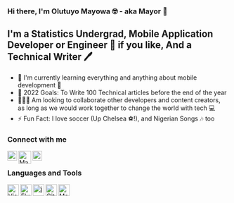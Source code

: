 ### Hi there, I'm **Olutuyo Mayowa** 🤓 - aka Mayor 👋

## I'm a Statistics Undergrad, Mobile Application Developer or Engineer 🧰 if you like, And a Technical Writer 🖊️
- 🌱 I'm currently learning everything and anything about mobile development 🤣
- 🥅 2022 Goals: To Write 100 Technical articles before the end of the year
- 🧑‍🤝‍🧑 Am looking to collaborate other developers and content creators, as long as we would work together to change the world with tech 💻
- ⚡ Fun Fact: I love soccer (Up Chelsea ⚽!), and Nigerian Songs 🎶 too 

### Connect with me 
[<img align = "left" alt = "mayourwa.hashnode.dev| Hashnode" width ="22px" src = " https://cdn.hashnode.com/res/hashnode/image/upload/v1647152709324/BgqHEiR8w.png">][website]

[<img align ="left" alt="MayowaOlutuyo|Twitter" width="29px" src = "https://www.freepnglogos.com/uploads/twitter-logo-png/twitter-bird-symbols-png-logo-0.png"/>][twitter]

[<img align = "left" alt="MayowaOlutuyo | LinkedIn" width="22px" src = "https://www.freepnglogos.com/uploads/linkedin-basic-round-social-logo-png-13.png"/>][linkedin]<br/>

### **Languages and Tools** 
[<img align ="left" alt ="Visual Studio Code" width="26px" src="https://code.visualstudio.com/assets/images/code-stable.png"/>][vscode]&nbsp;
&nbsp;[<img align="left" alt ="Flutter" width="26px" src="https://www.seekpng.com/png/full/945-9454419_nuff-said-show-me-the-code-flutter-bottom.png"/>][flutter]&nbsp;
&nbsp;[<img align="left" alt="java" width="26" src="https://brandslogos.com/wp-content/uploads/images/java-logo-1.png"/>][java]&nbsp;
&nbsp;[<img align ="left" alt ="Github" width="26px" src ="https://github.githubassets.com/images/modules/logos_page/GitHub-Mark.png"/>][github]&nbsp; 
[<img align="left" alt ="Markdown" width="26px" src="https://w7.pngwing.com/pngs/402/915/png-transparent-markdown-computer-icons-sublime-text-down-arrow-angle-text-rectangle.png"/>][markdown]&nbsp;

<br/>
<br/>

[website]: https://mayourwa.hashnode.dev/
[twitter]:  https://twitter.com/MayowaOlutuyo
[linkedin]: https://www.linkedin.com/in/olutuyo-mayowa-a044951aa/
[github]: https://github.com/Oluwamayowa247
[java]: https://www.oracle.com/java/
[flutter]:https://flutter.dev/
[vscode]:https://code.visualstudio.com/
[markdown]:https://www.markdownguide.org/